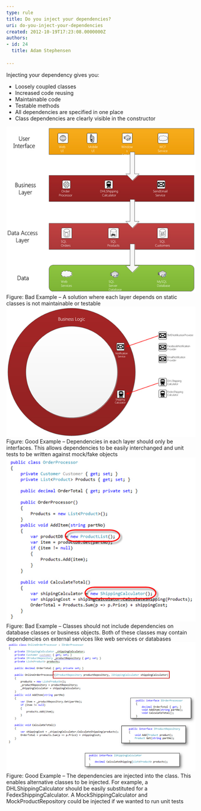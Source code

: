 ```yaml
---
type: rule
title: Do you inject your dependencies?
uri: do-you-inject-your-dependencies
created: 2012-10-19T17:23:08.0000000Z
authors:
- id: 24
  title: Adam Stephensen

---
```




<span class='intro'> <p>Injecting your dependency gives you&#58;</p>
<ul><li>Loosely coupled classes</li>
<li>Increased code reusing</li>
<li>Maintainable code</li>
<li>Testable methods</li>
<li>All dependencies are specified in one place </li>
<li>Class dependencies are clearly visible in the constructor</li></ul> </span>

<img class="ms-rteCustom-ImageArea" alt="inject" src="./inject-bad-1.jpg" /> <span class="ms-rteCustom-FigureBad">Figure&#58; Bad Example – A solution where each layer depends on static classes is not maintainable or testable</span> <img class="ms-rteCustom-ImageArea" alt="inject" src="./inject-good-1.jpg" /> <span class="ms-rteCustom-FigureGood">Figure&#58; Good Example – Dependencies in each layer should only be interfaces. This allows dependencies to be easily interchanged and unit tests to be written against mock/fake objects</span> <img class="ms-rteCustom-ImageArea" alt="inject" src="./inject-bad-2.jpg" /> <span class="ms-rteCustom-FigureBad">Figure&#58; Bad Example – Classes should not include dependencies on database classes or business objects. Both of these classes may contain dependencies on external services like web services or databases</span> <img class="ms-rteCustom-ImageArea" alt="inject" src="./inject-good-2.jpg" /> <span class="ms-rteCustom-FigureGood">Figure&#58; Good Example – The dependencies are injected into the class. This enables alternative classes to be injected. For example, a DHLShippingCalculator should be easily substituted for a FedexShippingCalculator. A MockShippingCalculator and MockProductRepository could be injected if we wanted to run unit tests</span> 


